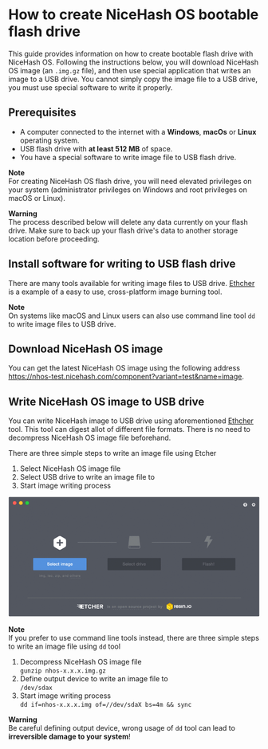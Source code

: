 # How to create NiceHash OS bootable flash drive
This guide provides information on how to create bootable flash drive with NiceHash OS. Following the instructions below, you will download NiceHash OS image (an `.img.gz` file), and then use special application that writes an image to a USB drive. You cannot simply copy the image file to a USB drive, you must use special software to write it properly.

## Prerequisites
* A computer connected to the internet with a **Windows**, **macOs** or **Linux** operating system.
* USB flash drive with **at least 512 MB** of space.
* You have a special software to write image file to USB flash drive.

**Note**<br/>
For creating NiceHash OS flash drive, you will need elevated privileges on your system (administrator privileges on Windows and root privileges on macOS or Linux).

**Warning**<br/>
The process described below will delete any data currently on your flash drive. Make sure to back up your flash drive's data to another storage location before proceeding.

## Install software for writing to USB flash drive
There are many tools available for writing image files to USB drive.
[Ethcher](https://etcher.io) is a example of a easy to use, cross-platform image burning tool.

**Note**<br/>
On systems like macOS and Linux users can also use command line tool `dd` to write image files to USB drive.

## Download NiceHash OS image
You can get the latest NiceHash OS image using the following address https://nhos-test.nicehash.com/component?variant=test&name=image.

## Write NiceHash OS image to USB drive
You can write NiceHash image to USB drive using aforementioned [Ethcher](https://etcher.io) tool. This tool can digest allot of different file formats. There is no need to decompress NiceHash OS image file beforehand.

There are three simple steps to write an image file using Etcher
1. Select NiceHash OS image file
2. Select USB drive to write an image file to
3. Start image writing process

![](graphics/etcher.gif)

**Note**<br/>
If you prefer to use command line tools instead, there are three simple steps to write an image file using `dd` tool
1. Decompress NiceHash OS image file<br/>
   `gunzip nhos-x.x.x.img.gz`
2. Define output device to write an image file to<br/>
   `/dev/sdax`
3. Start image writing process<br/>
   `dd if=nhos-x.x.x.img of=//dev/sdaX bs=4m && sync`

**Warning**<br/>
Be careful defining output device, wrong usage of `dd` tool can lead to **irreversible damage to your system**!
